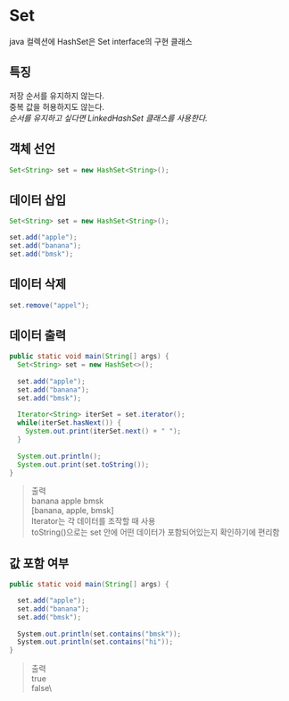 # Set
java 컬렉션에 HashSet은 Set interface의 구현 클래스

## 특징
저장 순서를 유지하지 않는다.\
중복 값을 허용하지도 않는다.\
*순서를 유지하고 싶다면 LinkedHashSet 클래스를 사용한다.*

## 객체 선언
```java
Set<String> set = new HashSet<String>();
```

## 데이터 삽입
```java
Set<String> set = new HashSet<String>();

set.add("apple");
set.add("banana");
set.add("bmsk");
```

## 데이터 삭제
```java
set.remove("appel");
```

## 데이터 출력
```java
public static void main(String[] args) {
  Set<String> set = new HashSet<>();
  
  set.add("apple");
  set.add("banana");
  set.add("bmsk");
  
  Iterator<String> iterSet = set.iterator();
  while(iterSet.hasNext()) {
    System.out.print(iterSet.next() + " ");
  }
  
  System.out.println();
  System.out.print(set.toString());
}
```
>출력\
>banana apple bmsk \
>[banana, apple, bmsk]\
Iterator는 각 데이터를 조작할 때 사용\
toString()으로는 set 안에 어떤 데이터가 포함되어있는지 확인하기에 편리함

## 값 포함 여부
```java
public static void main(String[] args) {

  set.add("apple");
  set.add("banana");
  set.add("bmsk");
    
  System.out.println(set.contains("bmsk"));
  System.out.println(set.contains("hi"));
}
```
>출력\
>true\
>false\
